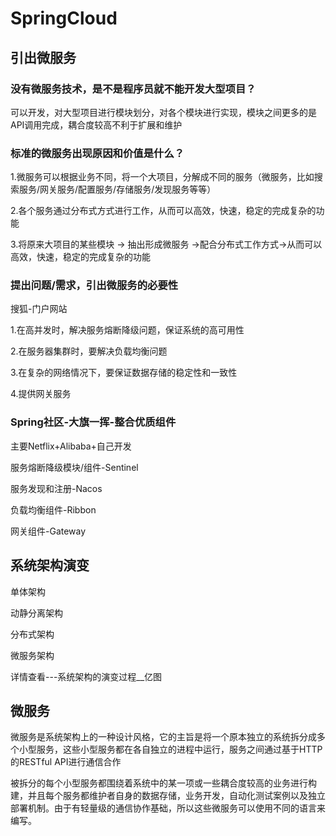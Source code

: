 # SpringCloud

## 引出微服务

### 没有微服务技术，是不是程序员就不能开发大型项目？

可以开发，对大型项目进行模块划分，对各个模块进行实现，模块之间更多的是API调用完成，耦合度较高不利于扩展和维护

### 标准的微服务出现原因和价值是什么？

1.微服务可以根据业务不同，将一个大项目，分解成不同的服务（微服务，比如搜索服务/网关服务/配置服务/存储服务/发现服务等等）

2.各个服务通过分布式方式进行工作，从而可以高效，快速，稳定的完成复杂的功能

3.将原来大项目的某些模块 -> 抽出形成微服务 ->配合分布式工作方式->从而可以高效，快速，稳定的完成复杂的功能

### 提出问题/需求，引出微服务的必要性

搜狐-门户网站

1.在高并发时，解决服务熔断降级问题，保证系统的高可用性

2.在服务器集群时，要解决负载均衡问题

3.在复杂的网络情况下，要保证数据存储的稳定性和一致性

4.提供网关服务

### Spring社区-大旗一挥-整合优质组件

主要Netflix+Alibaba+自己开发

服务熔断降级模块/组件-Sentinel

服务发现和注册-Nacos

负载均衡组件-Ribbon

网关组件-Gateway

## 系统架构演变

单体架构

动静分离架构

分布式架构

微服务架构

详情查看---系统架构的演变过程__亿图

## 微服务

微服务是系统架构上的一种设计风格，它的主旨是将一个原本独立的系统拆分成多个小型服务，这些小型服务都在各自独立的进程中运行，服务之间通过基于HTTP的RESTful API进行通信合作

被拆分的每个小型服务都围绕着系统中的某一项或一些耦合度较高的业务进行构建，并且每个服务都维护者自身的数据存储，业务开发，自动化测试案例以及独立部署机制。由于有轻量级的通信协作基础，所以这些微服务可以使用不同的语言来编写。